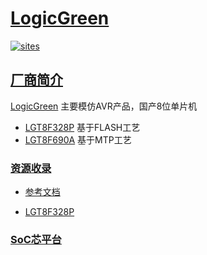 ﻿# [LogicGreen](https://github.com/SoCXin/LogicGreen)

[![sites](http://182.61.61.133/link/resources/SoC.png)](http://SoC.Xin) 

## [厂商简介](https://github.com/SoCXin/LogicGreen/wiki) 

[LogicGreen](http://www.lgtic.com/) 主要模仿AVR产品，国产8位单片机

* [LGT8F328P](https://github.com/SoCXin/LGT8F328P) 基于FLASH工艺
* [LGT8F690A](https://github.com/SoCXin/LGT8F690A) 基于MTP工艺

### [资源收录](https://github.com/SoCXin/LogicGreen)

* [参考文档](docs/)

* [LGT8F328P](https://github.com/SoCXin/LGT8F328P)


###  [SoC芯平台](http://SoC.Xin) 